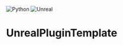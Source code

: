 ![Python](https://img.shields.io/badge/python-3.7-sucess)
![Unreal](https://img.shields.io/badge/unreal_engine-4.26-sucess)

# UnrealPluginTemplate